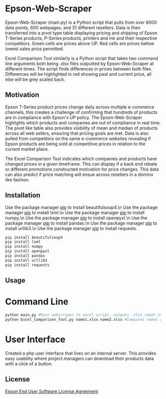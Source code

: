 # Epson-Web-Scraper

Epson-Web-Scraper (main.py) is a Python script that pulls from over 8000 data points, 600 webpages, and 31 different resellers. Data is then
transferred into a pivot type table displaying pricing and shipping of Epson T-Series products, P-Series products, printers and ink and their
respective competitors. Green cells are prices above UP. Red cells are prices bellow lowest sales price permitted.

Excel Comparison Tool similarly is a Python script that takes two command line arguments both being .xlsx files outputted by Epson-Web-Scraper
at different times. The script finds differences in prices between both files. Differences will be highlighted in red showing past and current
price, all else will be grey scaled back.


## Motivation

Epson T-Series product prices change daily across multiple e-commerce channels, this creates a challenge of confirming that hundreds of products
are in compliance with Epson's UP policy. The Epson-Web-Scraper highlights which products and companies are out of compliance in real time.
The pivot like table also provides visibility of mean and median of products across all web sellers, ensuring that pricing goals are met. Data is
also pulled from competitors on the same e-commerce websites revealing if Epson products are being sold at competitive prices in relation to the
current market place.

The Excel Comparison Tool indicates which companies and products have changed prices in a given timeframe. This can display if a back end rebate
or different promotions constructed motivation for price changes. This data can also predict if price matching will ensue across resellers in a
domino like fashion.  


## Installation

Use the package manager [pip](https://pypi.org/project/beautifulsoup4/) to install beautifulsoup4.\n
Use the package manager [pip](https://pypi.org/project/lxml/) to install lxml.\n
Use the package manager [pip](https://pypi.org/project/numpy/) to install numpy.\n
Use the package manager [pip](https://pypi.org/project/openpyxl/) to install openpyxl.\n
Use the package manager [pip](https://pypi.org/project/pandas/) to install pandas.\n
Use the package manager [pip](https://pypi.org/project/urllib3/) to install urllib3.\n
Use the package manager [pip](https://pypi.org/project/requests/) to install requests.

```bash
pip install beautifulsoup4
pip install lxml
pip install numpy
pip install openpyxl
pip install pandas
pip install urllib3
pip install requests
```


## Usage
# Command Line
```python
python main.py #Main webscraper to excel script, outputs .xlsx sheet named "final_output"
python Excel_Comparison_Tool.py name1.xlsx name2.xlsx #Compares name1 and name2 for differences, outputs name1_vs_name2.xlsx sheet
```
# User Interface
Created a php user interface that lives on an internal server. This provides easy usability where project managers can download their products
data with a click of a button.

## License
[Epson End User Software License Agreement](https://epson.com/SoftwareLicenseAgreement)
